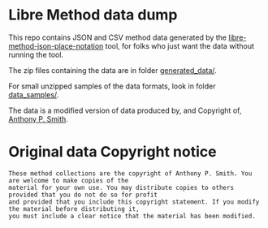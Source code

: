 # Libre Method data dump
This repo contains JSON and CSV method data generated by the [libre-method-json-place-notation](https://github.com/alexhunsley/libre-method-json-place-notation) tool, for folks who just want the data without running the tool.

The zip files containing the data are in folder [generated_data/](generated_data).

For small unzipped samples of the data formats, look in folder [data_samples/](data_samples).

The data is a modified version of data produced by, and Copyright of, [Anthony P. Smith](http://www.methods.org.uk).

# Original data Copyright notice

```
These method collections are the copyright of Anthony P. Smith. You are welcome to make copies of the
material for your own use. You may distribute copies to others provided that you do not do so for profit
and provided that you include this copyright statement. If you modify the material before distributing it,
you must include a clear notice that the material has been modified.
```
